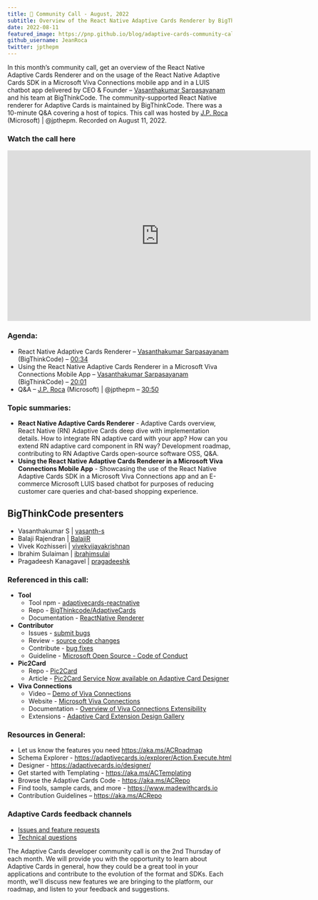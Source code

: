 ```yaml
---
title: 📣 Community Call - August, 2022
subtitle: Overview of the React Native Adaptive Cards Renderer by BigThinkCode
date: 2022-08-11
featured_image: https://pnp.github.io/blog/adaptive-cards-community-call/adaptive-cards-community-call-august-2022/images/recording-adaptive-cards-august-call_hu29a577d313165ec630d79518bb1a376e_280808_700x0_resize_q100_h2_box_3.webp
github_username: JeanRoca
twitter: jpthepm
---
```


In this month’s community call, get an overview of the React Native Adaptive Cards Renderer and on the usage of the React Native Adaptive Cards SDK in a Microsoft Viva Connections mobile app and in a LUIS chatbot app delivered by CEO & Founder – [Vasanthakumar Sarpasayanam](https://in.linkedin.com/in/vasanthakumar-sarpasayanam) and his team at BigThinkCode. The community-supported React Native renderer for Adaptive Cards is maintained by BigThinkCode. There was a 10-minute Q&A covering a host of topics. This call was hosted by [J.P. Roca](http://twitter.com/jpthepm) (Microsoft) \| @jpthepm. Recorded on August 11, 2022.

### Watch the call here

<iframe width="680" height="383" src="https://www.youtube.com/embed/9x9YMNvdH3A" title="Community Call August 2022 video" frameborder="0" allow="accelerometer; autoplay; clipboard-write; encrypted-media; gyroscope; picture-in-picture" allowfullscreen></iframe>

### Agenda:
- React Native Adaptive Cards Renderer – [Vasanthakumar Sarpasayanam](https://in.linkedin.com/in/vasanthakumar-sarpasayanam) (BigThinkCode) – [00:34](https://youtu.be/9x9YMNvdH3A?t=34)
- Using the React Native Adaptive Cards Renderer in a Microsoft Viva Connections Mobile App – [Vasanthakumar Sarpasayanam](https://in.linkedin.com/in/vasanthakumar-sarpasayanam) (BigThinkCode) – [20:01](https://youtu.be/9x9YMNvdH3A?t=1201)
- Q&A – [J.P. Roca](http://twitter.com/jpthepm) (Microsoft) \| @jpthepm – [30:50](https://youtu.be/9x9YMNvdH3A?t=1850)

### Topic summaries:
- **React Native Adaptive Cards Renderer** - Adaptive Cards overview, React Native (RN) Adaptive Cards deep dive with implementation details.  How to integrate RN adaptive card with your app?  How can you extend RN adaptive card component in RN way?  Development roadmap, contributing to RN Adaptive Cards open-source software OSS, Q&A.  
- **Using the React Native Adaptive Cards Renderer in a Microsoft Viva Connections Mobile App** -
Showcasing the use of the React Native Adaptive Cards SDK in a Microsoft Viva Connections app and an E-commerce Microsoft LUIS based chatbot for purposes of reducing customer care queries and chat-based shopping experience.

## BigThinkCode presenters
* Vasanthakumar S \| [vasanth-s](https://github.com/vasanth-s)
* Balaji Rajendran \| [BalajiR](https://github.com/BalajiR)
* Vivek Kozhisseri \| [vivekvijayakrishnan](https://github.com/vivekvijayakrishnan)
* Ibrahim Sulaiman \| [ibrahimsulai](https://github.com/ibrahimsulai)
* Pragadeesh Kanagavel \| [pragadeeshk](https://github.com/pragadeeshk)

### Referenced in this call:
* **Tool**
    * Tool npm - [adaptivecards-reactnative](https://www.npmjs.com/package/adaptivecards-reactnative)
    * Repo - [BigThinkcode/AdaptiveCards](https://github.com/Bigthinkcode/AdaptiveCards/tree/main)
    * Documentation - [ReactNative Renderer](https://docs.microsoft.com/adaptive-cards/sdk/rendering-cards/react-native/getting-started)
* **Contributor**
    * Issues - [submit bugs](https://github.com/BigThinkcode/AdaptiveCards/issues/)
    * Review - [source code changes](https://github.com/BigThinkcode/AdaptiveCards/pulls)
    * Contribute - [bug fixes](https://github.com/BigThinkcode/AdaptiveCards/blob/main/.github/CONTRIBUTING.md)
    * Guideline - [Microsoft Open Source - Code of Conduct](https://opensource.microsoft.com/codeofconduct/)
* **Pic2Card**
    * Repo - [Pic2Card](https://github.com/BigThinkcode/AdaptiveCards/tree/fork-main/source/pic2card)
    * Article - [Pic2Card Service Now available on Adaptive Card Designer](https://adaptivecards.io/blog/2020/Community-Call-November/)
* **Viva Connections**
    * Video – [Demo of Viva Connections](https://www.microsoft.com/videoplayer/embed/RE4Ukqm?autoplay=true)
    * Website - [Microsoft Viva Connections](https://www.microsoft.com/microsoft-viva/connections)
    * Documentation - [Overview of Viva Connections Extensibility](https://docs.microsoft.com/sharepoint/dev/spfx/viva/overview-viva-connections)
    * Extensions - [Adaptive Card Extension Design Gallery](https://appsource.microsoft.com/product/office/WA200003929)

### Resources in General: 
- Let us know the features you need    https://aka.ms/ACRoadmap
- Schema Explorer - https://adaptivecards.io/explorer/Action.Execute.html
- Designer - https://adaptivecards.io/designer/ 
- Get started with Templating - https://aka.ms/ACTemplating
- Browse the Adaptive Cards Code - https://aka.ms/ACRepo
- Find tools, sample cards, and more - https://www.madewithcards.io
- Contribution Guidelines – https://aka.ms/ACRepo 

### Adaptive Cards feedback channels

-   [Issues and feature requests](https://github.com/Microsoft/AdaptiveCards/issues)
-   [Technical questions](https://stackoverflow.com/questions/tagged/adaptive-cards)

The Adaptive Cards developer community call is on the 2nd Thursday of each month. We will provide you with the opportunity to learn about Adaptive Cards in general, how they could be a great tool in your applications and contribute to the evolution of the format and SDKs. Each month, we'll discuss new features we are bringing to the platform, our roadmap, and listen to your feedback and suggestions.